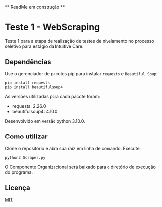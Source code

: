 ** ReadMe em construção **

# **Teste 1 - WebScraping**

Teste 1 para a etapa de realização de testes de nivelamento no processo seletivo para estágio da Intuitive Care.

## **Dependências**

Use o gerenciador de pacotes pip para instalar ``requests`` e ``Beautiful Soup``:

```
pip install requests
pip install beautifulsoup4
```

As versões utilizadas para cada pacote foram:
- requests: 2.26.0
- beautifulsoup4: 4.10.0

Desenvolvido em versão python 3.10.0.

## **Como utilizar**

Clone o repositório e abra sua raiz em linha de comando. Execute:

```
python3 Scraper.py
```

O Componente Organizacional será baixado para o diretório de execução do programa.

## **Licença**

[MIT](https://choosealicense.com/licenses/mit/)